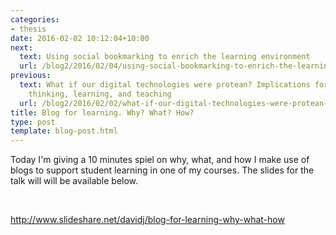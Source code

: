 ```yaml
---
categories:
- thesis
date: 2016-02-02 10:12:04+10:00
next:
  text: Using social bookmarking to enrich the learning environment
  url: /blog2/2016/02/04/using-social-bookmarking-to-enrich-the-learning-environment/
previous:
  text: What if our digital technologies were protean? Implications for computational
    thinking, learning, and teaching
  url: /blog2/2016/02/02/what-if-our-digital-technologies-were-protean-implications-for-computational-thinking-learning-and-teaching/
title: Blog for learning. Why? What? How?
type: post
template: blog-post.html
---
```

Today I'm giving a 10 minutes spiel on why, what, and how I make use of blogs to support student learning in one of my courses. The slides for the talk will will be available below.

 

http://www.slideshare.net/davidj/blog-for-learning-why-what-how